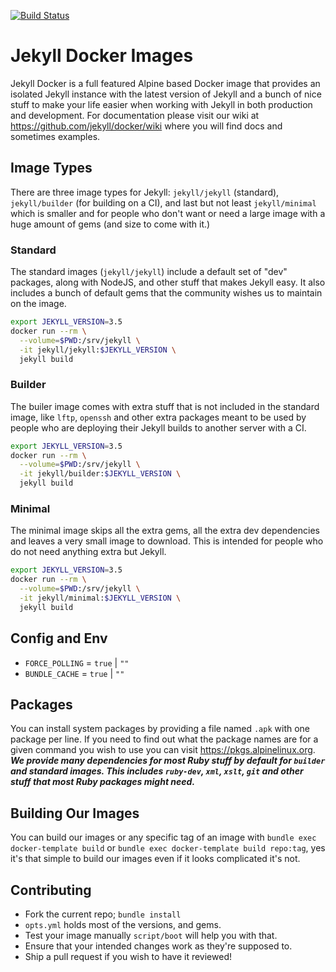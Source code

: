 [![Build Status](https://travis-ci.org/jekyll/docker.svg?branch=master)](https://travis-ci.org/jekyll/docker)

# Jekyll Docker Images

Jekyll Docker is a full featured Alpine based Docker image that provides an isolated Jekyll instance with the latest version of Jekyll and a bunch of nice stuff to make your life easier when working with Jekyll in both production and development.  For documentation please visit our wiki at https://github.com/jekyll/docker/wiki where you will find docs and sometimes examples.

## Image Types

There are three image types for Jekyll: `jekyll/jekyll` (standard), `jekyll/builder` (for building on a CI), and last but not least `jekyll/minimal` which is smaller and for people who don't want or need a large image with a huge amount of gems (and size to come with it.)

### Standard

The standard images (`jekyll/jekyll`) include a default set of "dev" packages, along with NodeJS, and other stuff that makes Jekyll easy.  It also includes a bunch of default gems that the community wishes us to maintain on the image.

```sh
export JEKYLL_VERSION=3.5
docker run --rm \
  --volume=$PWD:/srv/jekyll \
  -it jekyll/jekyll:$JEKYLL_VERSION \
  jekyll build
```

### Builder

The builer image comes with extra stuff that is not included in the standard image, like `lftp`, `openssh` and other extra packages meant to be used by people who are deploying their Jekyll builds to another server with a CI.

```sh
export JEKYLL_VERSION=3.5
docker run --rm \
  --volume=$PWD:/srv/jekyll \
  -it jekyll/builder:$JEKYLL_VERSION \
  jekyll build
```

### Minimal

The minimal image skips all the extra gems, all the extra dev dependencies and leaves a very small image to download.  This is intended for people who do not need anything extra but Jekyll.

```sh
export JEKYLL_VERSION=3.5
docker run --rm \
  --volume=$PWD:/srv/jekyll \
  -it jekyll/minimal:$JEKYLL_VERSION \
  jekyll build
```

## Config and Env

* `FORCE_POLLING` = `true` | `""`
* `BUNDLE_CACHE`  = `true` | `""`

## Packages

You can install system packages by providing a file named `.apk` with one package per line.  If you need to find out what the package names are for a given command you wish to use you can visit https://pkgs.alpinelinux.org. ***We provide many dependencies for most Ruby stuff by default for `builder` and standard images.  This includes `ruby-dev`, `xml`, `xslt`, `git` and other stuff that most Ruby packages might need.***

## Building Our Images

You can build our images or any specific tag of an image with `bundle exec docker-template build` or `bundle exec docker-template build repo:tag`, yes it's that simple to build our images even if it looks complicated it's not.

## Contributing

* Fork the current repo; `bundle install`
* `opts.yml` holds most of the versions, and gems.
* Test your image manually `script/boot` will help you with that.
* Ensure that your intended changes work as they're supposed to.
* Ship a pull request if you wish to have it reviewed!
